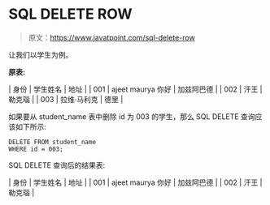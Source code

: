 # SQL DELETE ROW

> 原文：<https://www.javatpoint.com/sql-delete-row>

让我们以学生为例。

**原表:**

| 身份 | 学生姓名 | 地址 |
| 001 | ajeet maurya 你好 | 加兹阿巴德 |
| 002 | 汗王 | 勒克瑙 |
| 003 | 拉维·马利克 | 德里 |

如果要从 student_name 表中删除 id 为 003 的学生，那么 SQL DELETE 查询应该如下所示:

```
DELETE FROM student_name
WHERE id = 003;

```

SQL DELETE 查询后的结果表:

| 身份 | 学生姓名 | 地址 |
| 001 | ajeet maurya 你好 | 加兹阿巴德 |
| 002 | 汗王 | 勒克瑙 |
